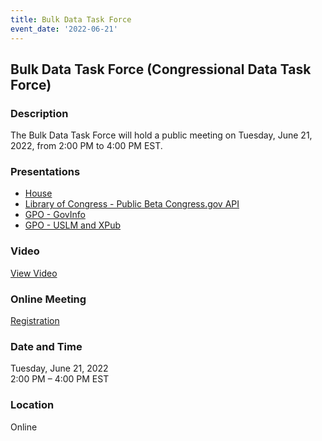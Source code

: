```yaml
---
title: Bulk Data Task Force
event_date: '2022-06-21'
---
```


## Bulk Data Task Force (Congressional Data Task Force)

### Description
The Bulk Data Task Force will hold a public meeting on Tuesday, June 21, 2022, from 2:00 PM to 4:00 PM EST. 

### Presentations

* [House](https://usgpo.github.io/innovation/resources/CDTF20220621/CongressionalDataTaskForce-BDTF-2022-June-21-PublicMeeting-RELEASED.pdf)    
* [Library of Congress - Public Beta Congress.gov API](https://usgpo.github.io/innovation/resources/CDTF20220621/PublicAPIPresentationBDTF-RB-Version-3.pdf)  
* [GPO - GovInfo](https://usgpo.github.io/innovation/resources/CDTF20220621/CDTF-GPO-GovInfo-20220621.pdf)  
* [GPO - USLM and XPub](https://usgpo.github.io/innovation/resources/CDTF20220621/CDTF-GPO-USLM-XPub-20220621.pdf)  


### Video

[View Video](https://vimeo.com/724560112/e6decee75e)     

### Online Meeting
[Registration](https://ushr.webex.com/ushr/onstage/g.php?MTID=e19b717744a7505c942e6eb24aaa96242)    

### Date and Time
Tuesday, June 21, 2022  
2:00 PM – 4:00 PM EST  

### Location
Online  


